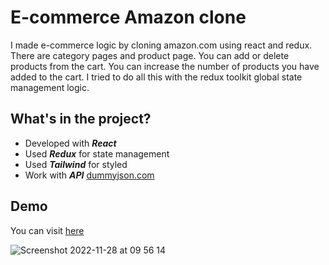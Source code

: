 # E-commerce Amazon clone

I made e-commerce logic by cloning amazon.com using react and redux. There are category pages and product page. You can add or delete products from the cart. You can increase the number of products you have added to the cart. I tried to do all this with the redux toolkit global state management logic.

## What's in the project?

+ Developed with ***React***
+ Used ***Redux*** for state management
+ Used ***Tailwind*** for styled
+ Work with ***API*** [dummyjson.com](https://dummyjson.com/)

## Demo
You can visit [here](https://amazon-clone-git-main-safvanavci.vercel.app/)

![Screenshot 2022-11-28 at 09 56 14](https://user-images.githubusercontent.com/43886857/204213285-cd892d09-4143-4851-81a9-7a9c5c282d4b.png)


